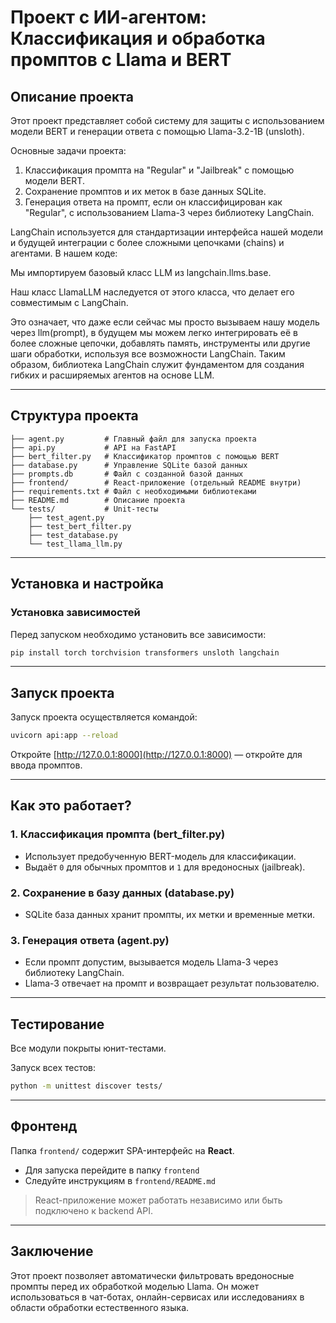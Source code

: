 
# Проект c ИИ-агентом: Классификация и обработка промптов с Llama и BERT

## Описание проекта
Этот проект представляет собой систему для защиты с использованием модели BERT и генерации ответа с помощью Llama-3.2-1B (unsloth).

Основные задачи проекта:
1. Классификация промпта на "Regular" и "Jailbreak" с помощью модели BERT.
2. Сохранение промптов и их меток в базе данных SQLite.
3. Генерация ответа на промпт, если он классифицирован как "Regular", с использованием Llama-3 через библиотеку LangChain.

LangChain используется для стандартизации интерфейса нашей модели и будущей интеграции с более сложными цепочками (chains) и агентами. В нашем коде:

Мы импортируем базовый класс LLM из langchain.llms.base.

Наш класс LlamaLLM наследуется от этого класса, что делает его совместимым с LangChain.

Это означает, что даже если сейчас мы просто вызываем нашу модель через llm(prompt), в будущем мы можем легко интегрировать её в более сложные цепочки, добавлять память, инструменты или другие шаги обработки, используя все возможности LangChain. Таким образом, библиотека LangChain служит фундаментом для создания гибких и расширяемых агентов на основе LLM.

---
## Структура проекта
```
├── agent.py         # Главный файл для запуска проекта
├── api.py           # API на FastAPI 
├── bert_filter.py   # Классификатор промптов с помощью BERT
├── database.py      # Управление SQLite базой данных
├── prompts.db       # Файл с созданной базой данных
├── frontend/        # React-приложение (отдельный README внутри)
├── requirements.txt # Файл с необходимыми библиотеками
├── README.md        # Описание проекта
└── tests/           # Unit-тесты
    ├── test_agent.py
    ├── test_bert_filter.py
    ├── test_database.py
    └── test_llama_llm.py
```

---
## Установка и настройка
### Установка зависимостей
Перед запуском необходимо установить все зависимости:
```bash
pip install torch torchvision transformers unsloth langchain
```
---
## Запуск проекта
Запуск проекта осуществляется командой:
```bash
uvicorn api:app --reload
```
Откройте [http://127.0.0.1:8000](http://127.0.0.1:8000) — откройте для ввода промптов.

---
## Как это работает?
### 1. Классификация промпта (bert_filter.py)
- Использует предобученную BERT-модель для классификации.
- Выдаёт `0` для обычных промптов и `1` для вредоносных (jailbreak).

### 2. Сохранение в базу данных (database.py)
- SQLite база данных хранит промпты, их метки и временные метки.

### 3. Генерация ответа (agent.py)
- Если промпт допустим, вызывается модель Llama-3 через библиотеку LangChain.
- Llama-3 отвечает на промпт и возвращает результат пользователю.

---
## Тестирование

Все модули покрыты юнит-тестами.

Запуск всех тестов:

```bash
python -m unittest discover tests/
```

---

## Фронтенд

Папка `frontend/` содержит SPA-интерфейс на **React**.

* Для запуска перейдите в папку `frontend`
* Следуйте инструкциям в `frontend/README.md`

> React-приложение может работать независимо или быть подключено к backend API.

---
## Заключение
Этот проект позволяет автоматически фильтровать вредоносные промпты перед их обработкой моделью Llama. Он может использоваться в чат-ботах, онлайн-сервисах или исследованиях в области обработки естественного языка.

